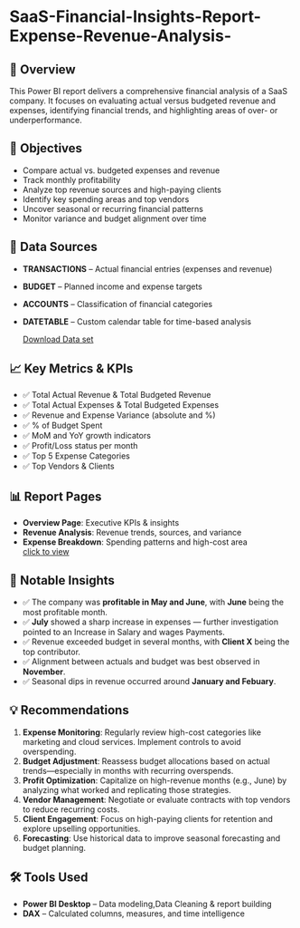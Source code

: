 # SaaS-Financial-Insights-Report-Expense-Revenue-Analysis-
## 📌 Overview
This Power BI report delivers a comprehensive financial analysis of a SaaS company. It focuses on evaluating actual versus budgeted revenue and expenses, identifying financial trends, and highlighting areas of over- or underperformance.

## 🎯 Objectives
- Compare actual vs. budgeted expenses and revenue
- Track monthly profitability
- Analyze top revenue sources and high-paying clients
- Identify key spending areas and top vendors
- Uncover seasonal or recurring financial patterns
- Monitor variance and budget alignment over time

## 🧾 Data Sources
- **TRANSACTIONS** – Actual financial entries (expenses and revenue)
- **BUDGET** – Planned income and expense targets
- **ACCOUNTS** – Classification of financial categories
- **DATETABLE** – Custom calendar table for time-based analysis
  
  [Download Data set](https://zoomchartswebstorage.blob.core.windows.net/contest/files/Finance_DataSet_FP20Analytics_Challenge_26.zip)

## 📈 Key Metrics & KPIs
- ✅ Total Actual Revenue & Total Budgeted Revenue  
- ✅ Total Actual Expenses & Total Budgeted Expenses  
- ✅ Revenue and Expense Variance (absolute and %)  
- ✅ % of Budget Spent  
- ✅ MoM and YoY growth indicators  
- ✅ Profit/Loss status per month  
- ✅ Top 5 Expense Categories  
- ✅ Top Vendors & Clients

## 📊 Report Pages
- **Overview Page**: Executive KPIs & insights
- **Revenue Analysis**: Revenue trends, sources, and variance
- **Expense Breakdown**: Spending patterns and high-cost area  
 [click to view]( https://github.com/Clacksanalysis/SaaS-Financial-Insights-Report-Expense-Revenue-Analysis-/blob/710b21d4d687db5ca3ead602d18de937408bf8a7/SaaS%20Fianacial%20DB.pdf)

## 🔎 Notable Insights
- ✅ The company was **profitable in May and June**, with **June** being the most profitable month.
- ✅ **July** showed a sharp increase in expenses — further investigation pointed to an Increase in Salary and wages Payments.
- ✅ Revenue exceeded budget in several months, with **Client X** being the top contributor.
- ✅ Alignment between actuals and budget was best observed in **November**.
- ✅ Seasonal dips in revenue occurred around **January and Febuary**.

## 💡 Recommendations
1. **Expense Monitoring**: Regularly review high-cost categories like marketing and cloud services. Implement controls to avoid overspending.
2. **Budget Adjustment**: Reassess budget allocations based on actual trends—especially in months with recurring overspends.
3. **Profit Optimization**: Capitalize on high-revenue months (e.g., June) by analyzing what worked and replicating those strategies.
4. **Vendor Management**: Negotiate or evaluate contracts with top vendors to reduce recurring costs.
5. **Client Engagement**: Focus on high-paying clients for retention and explore upselling opportunities.
6. **Forecasting**: Use historical data to improve seasonal forecasting and budget planning.

## 🛠️ Tools Used
- **Power BI Desktop** – Data modeling,Data Cleaning & report building
- **DAX** – Calculated columns, measures, and time intelligence

